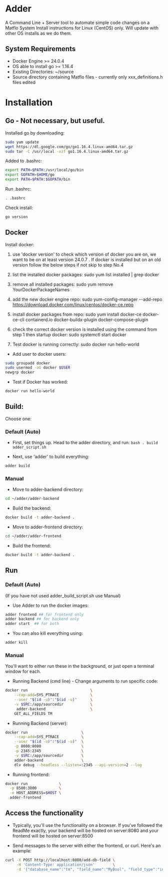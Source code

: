 # Adder
A Command Line + Server tool to automate simple code changes on a Matflo System
Install instructions for Linux (CentOS) only. Will update with other OS installs as we do them.

## System Requirements

* Docker Engine >= 24.0.4
* OS able to install go >= 1.16.4
* Existing Directories: ~/source
* Source directory containing Matflo files - currently only xxx_definitions.h files edited




# Installation

## Go - Not necessary, but useful.
Installed go by downloading:

```bash
sudo yum update
wget https://dl.google.com/go/go1.16.4.linux-amd64.tar.gz
sudo tar -C /usr/local -xzf go1.16.4.linux-amd64.tar.gz
```

Added to .bashrc:
```bash
export PATH=$PATH:/usr/local/go/bin
export GOPATH=$HOME/go
export PATH=$PATH:$GOPATH/bin
```

Run .bashrc:
```bash
. .bashrc
```

Check install:
```bash
go version
```

## Docker
Install docker:

1) use 'docker version' to check which version of docker you are on, 
we want to be on at least version 24.0.7 . If docker is installed but on an old version
follow the below steps if not skip to step No.4

2) list the installed docker packages: sudo yum list installed | grep docker

3) remove all installed packages: sudo yum remove YourDockerPackageNames

4) add the new docker engine repo: sudo yum-config-manager --add-repo https://download.docker.com/linux/centos/docker-ce.repo

5) install docker packages from repo: sudo yum install docker-ce docker-ce-cli containerd.io    docker-buildx-plugin docker-compose-plugin

6) check the correct docker version is installed using the command from step 1
   then startup docker: sudo systemctl start docker

7) Test docker is running correctly: sudo docker run hello-world

* Add user to docker users:
```bash
sudo groupadd docker
sudo usermod -aG docker $USER
newgrp docker
```

* Test if Docker has worked:
```bash
docker run hello-world
```

## Build:
Choose one:
### Default (Auto)

   * First, set things up. Head to the adder directory, and run:
    ```bash
    . build adder_script.sh
    ```

   * Next, use 'adder' to build everything:
   ```bash
   adder build
   ```

### Manual
* Move to adder-backend directory:

```bash
cd ~/adder/adder-backend
```
* Build the backend:
```bash
docker build -t adder-backend .
```

* Move to adder-frontend directory:
```bash
cd ~/adder/adder-frontend
```

* Build the frontend:
```bash
docker build -t adder-backend .
```


## Run

### Default (Auto)
(If you have not used adder_build_script.sh use Manual)

   * Use Adder to run the docker images:
   ```bash
   adder frontend ## for frontend only
   adder backend ## for backend only 
   adder start  ## for both
   ```

   * You can also kill everything using:
   ```bash
   adder kill
   ```

### Manual
You'll want to either run these in the background, or just open a terminal window for each.

* Running Backend (cmd line) - Change arguments to run specific code:
```bash
docker run                            \
    --cap-add=SYS_PTRACE              \
    --user "$(id -u)":"$(id -u)"      \
    -v $SRC:/app/sourcedir            \
     adder-backend                    \
    GET_ALL_FIELDS TM
```

* Running Backend (server):
```bash
docker run                        \
    --cap-add=SYS_PTRACE          \
    --user "$(id -u)":"$(id -u)"  \
    -p 8080:8080                  \
    -p 2345:2345                  \
    -v $SRC:/app/sourcedir        \
    adder-backend                 \
    dlv debug --headless --listen=:2345 --api-version=2 --log
```


* Running frontend:
```bash
docker run              \
  -p 8500:3000          \
  -e HOST_ADDRESS=$HOST \
  adder-frontend
```


## Access the functionality

* Typically, you'll use the functionality on a browser.
If you've followed the ReadMe exactly, your backend will be hosted on server:8080
and your frontend will be hosted on server:8500



* Send messages to the server with either the frontend, or curl. Here's an example:
```bash
curl -X POST http://localhost:8080/add-db-field \
     -H 'Content-Type: application/json'        \
     -d '{"database_name":"tm", "field_name":"MyBool", "field_type":"int", "comment":"TESTCOMMENT", "option":"NONDB"}'
```



